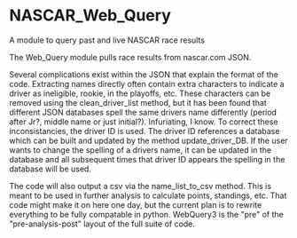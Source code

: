 # NASCAR_Web_Query
A module to query past and live NASCAR race results

The Web_Query module pulls race results from nascar.com JSON. 

Several complications exist within the JSON that explain the format of the code. Extracting names directly often contain extra characters to indicate a driver as ineligible, rookie, in the playoffs, etc. These characters can be removed using the clean_driver_list method, but it has been found that different JSON databases spell the same drivers name differently (period after Jr?, middle name or just initial?). Infuriating, I know. To correct these inconsistancies, the driver ID is used. The driver ID references a database which can be built and updated by the method update_driver_DB. If the user wants to change the spelling of a drivers name, it can be updated in the database and all subsequent times that driver ID appears the spelling in the database will be used.

The code will also output a csv via the name_list_to_csv method. This is meant to be used in further analysis to calculate points, standings, etc. That code might make it on here one day, but the current plan is to rewrite everything to be fully compatable in python. WebQuery3 is the "pre" of the "pre-analysis-post" layout of the full suite of code.
